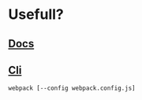 # Usefull?

## [Docs](https://webpack.js.org/concepts/)

## [Cli](https://webpack.js.org/api/cli/)
```
webpack [--config webpack.config.js]
```